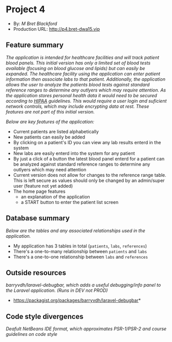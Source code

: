 # Project 4
+ By: *M Bret Blackford*
+ Production URL: <http://p4.bret-dwa15.vip>

## Feature summary
*The application is intended for healthcare facilities and will track patient blood panels.  This initial version has only a limited set of blood tests available (focusing on blood glucose and lipids) but can easily be expanded.  The healthcare facility using the application can enter patient information then associate labs to that patient.  Additionally, the application allows the user to analyze the patients blood tests against standard reference ranges to determine any outlyers which may require attention.*
*As the application stores personal health data it would need to be secured according to [HIPAA](https://www.hhs.gov/hipaa/index.html) guidelines.  This would require a user login and suficient network controls, which may include encrypting data at rest.  These features are not part of this initial version.*

*Below are key features of the application:*

+ Current patients are listed alphabetically
+ New patients can easily be added
+ By clicking on a patient's ID you can view any lab results enterd in the system
+ New labs are easily enterd into the system for any patient
+ By just a click of a button the latest blood panel enterd for a patient can be analyzed against standard reference ranges to determine any outlyers which may need attention
+ Current version does not allow for changes to the reference range table.  This is left secure as values should only be changed by an admin/super user (feature not yet added)
+ The home page features
  + an explanation of the application
  + a START button to enter the patient list screen 

  
## Database summary
*Below are the tables and any associated relationships used in the application.*

+ My application has 3 tables in total (`patients`, `labs`, `references`)
+ There's a one-to-many relationship between `patients` and `labs`
+ There's a one-to-one relationship between `labs` and `references`

## Outside resources
*barryvdh/laravel-debugbar, which adds a useful debugging/info panel to the Laravel application. (Runs in DEV not PROD)*

+ https://packagist.org/packages/barryvdh/laravel-debugbar*

## Code style divergences
*Deafult NetBeans IDE format, which approximates PSR-1/PSR-2 and course guidelines on code style*



